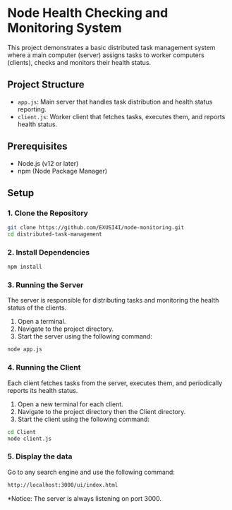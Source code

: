 # Node Health Checking and Monitoring System

This project demonstrates a basic distributed task management system where a main computer (server) assigns tasks to worker computers (clients), checks and monitors their health status.

## Project Structure

- `app.js`: Main server that handles task distribution and health status reporting.
- `client.js`: Worker client that fetches tasks, executes them, and reports health status.

## Prerequisites

- Node.js (v12 or later)
- npm (Node Package Manager)

## Setup

### 1. Clone the Repository

```bash
git clone https://github.com/EXUSI4I/node-monitoring.git
cd distributed-task-management
```


### 2. Install Dependencies
```bash
npm install
```

### 3. Running the Server
The server is responsible for distributing tasks and monitoring the health status of the clients.

1. Open a terminal.
2. Navigate to the project directory.
3. Start the server using the following command:
```bash
node app.js
```

### 4. Running the Client
Each client fetches tasks from the server, executes them, and periodically reports its health status.

1. Open a new terminal for each client.
2. Navigate to the project directory then the Client directory.
3. Start the client using the following command:
```bash
cd Client
node client.js
```

### 5. Display the data
Go to any search engine and use the following command:
```bash
http://localhost:3000/ui/index.html
```
*Notice: The server is always listening on port 3000.
